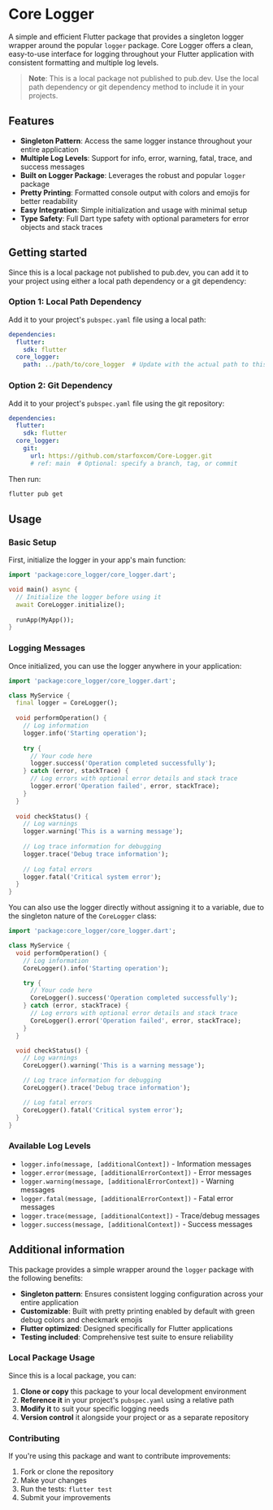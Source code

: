 # Core Logger

A simple and efficient Flutter package that provides a singleton logger wrapper around the popular `logger` package. Core Logger offers a clean, easy-to-use interface for logging throughout your Flutter application with consistent formatting and multiple log levels.

> **Note**: This is a local package not published to pub.dev. Use the local path dependency or git dependency method to include it in your projects.

## Features

- **Singleton Pattern**: Access the same logger instance throughout your entire application
- **Multiple Log Levels**: Support for info, error, warning, fatal, trace, and success messages
- **Built on Logger Package**: Leverages the robust and popular `logger` package
- **Pretty Printing**: Formatted console output with colors and emojis for better readability
- **Easy Integration**: Simple initialization and usage with minimal setup
- **Type Safety**: Full Dart type safety with optional parameters for error objects and stack traces

## Getting started

Since this is a local package not published to pub.dev, you can add it to your project using either a local path dependency or a git dependency:

### Option 1: Local Path Dependency

Add it to your project's `pubspec.yaml` file using a local path:

```yaml
dependencies:
  flutter:
    sdk: flutter
  core_logger:
    path: ../path/to/core_logger  # Update with the actual path to this package
```

### Option 2: Git Dependency

Add it to your project's `pubspec.yaml` file using the git repository:

```yaml
dependencies:
  flutter:
    sdk: flutter
  core_logger:
    git:
      url: https://github.com/starfoxcom/Core-Logger.git
      # ref: main  # Optional: specify a branch, tag, or commit
```

Then run:

```bash
flutter pub get
```

## Usage

### Basic Setup

First, initialize the logger in your app's main function:

```dart
import 'package:core_logger/core_logger.dart';

void main() async {
  // Initialize the logger before using it
  await CoreLogger.initialize();
  
  runApp(MyApp());
}
```

### Logging Messages

Once initialized, you can use the logger anywhere in your application:

```dart
import 'package:core_logger/core_logger.dart';

class MyService {
  final logger = CoreLogger();
  
  void performOperation() {
    // Log information
    logger.info('Starting operation');
    
    try {
      // Your code here
      logger.success('Operation completed successfully');
    } catch (error, stackTrace) {
      // Log errors with optional error details and stack trace
      logger.error('Operation failed', error, stackTrace);
    }
  }
  
  void checkStatus() {
    // Log warnings
    logger.warning('This is a warning message');
    
    // Log trace information for debugging
    logger.trace('Debug trace information');
    
    // Log fatal errors
    logger.fatal('Critical system error');
  }
}
```

You can also use the logger directly without assigning it to a variable, due to the singleton nature of the `CoreLogger` class:

```dart
import 'package:core_logger/core_logger.dart';

class MyService {
  void performOperation() {
    // Log information
    CoreLogger().info('Starting operation');

    try {
      // Your code here
      CoreLogger().success('Operation completed successfully');
    } catch (error, stackTrace) {
      // Log errors with optional error details and stack trace
      CoreLogger().error('Operation failed', error, stackTrace);
    }
  }

  void checkStatus() {
    // Log warnings
    CoreLogger().warning('This is a warning message');

    // Log trace information for debugging
    CoreLogger().trace('Debug trace information');

    // Log fatal errors
    CoreLogger().fatal('Critical system error');
  }
}
```

### Available Log Levels

- `logger.info(message, [additionalContext])` - Information messages
- `logger.error(message, [additionalErrorContext])` - Error messages
- `logger.warning(message, [additionalErrorContext])` - Warning messages
- `logger.fatal(message, [additionalErrorContext])` - Fatal error messages
- `logger.trace(message, [additionalContext])` - Trace/debug messages
- `logger.success(message, [additionalContext])` - Success messages

## Additional information

This package provides a simple wrapper around the `logger` package with the following benefits:

- **Singleton pattern**: Ensures consistent logging configuration across your entire application
- **Customizable**: Built with pretty printing enabled by default with green debug colors and checkmark emojis
- **Flutter optimized**: Designed specifically for Flutter applications
- **Testing included**: Comprehensive test suite to ensure reliability

### Local Package Usage

Since this is a local package, you can:

1. **Clone or copy** this package to your local development environment
2. **Reference it** in your project's `pubspec.yaml` using a relative path
3. **Modify it** to suit your specific logging needs
4. **Version control** it alongside your project or as a separate repository

### Contributing

If you're using this package and want to contribute improvements:

1. Fork or clone the repository
2. Make your changes
3. Run the tests: `flutter test`
4. Submit your improvements
